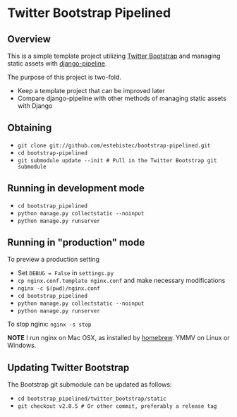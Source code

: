 # Twitter Bootstrap Pipelined

## Overview

This is a simple template project utilizing [Twitter Bootstrap](http://twitter.github.com/bootstrap) and managing static assets with [django-pipeline](http://django-pipeline.readthedocs.org).

The purpose of this project is two-fold.

 * Keep a template project that can be improved later
 * Compare django-pipeline with other methods of managing static assets with
   Django

## Obtaining

 * `git clone git://github.com/estebistec/bootstrap-pipelined.git`
 * `cd bootstrap-pipelined`
 * `git submodule update --init # Pull in the Twitter Bootstrap git submodule`

## Running in development mode

 * `cd bootstrap_pipelined`
 * `python manage.py collectstatic --noinput`
 * `python manage.py runserver`

## Running in "production" mode

To preview a production setting

  * Set `DEBUG = False` in `settings.py`
  * `cp nginx.conf.template nginx.conf` and make necessary modifications
  * `nginx -c $(pwd)/nginx.conf`
  * `cd bootstrap_pipelined`
  * `python manage.py collectstatic --noinput`
  * `python manage.py runserver`

To stop nginx: `nginx -s stop`

**NOTE** I run nginx on Mac OSX, as installed by [homebrew](http://mxcl.github.com/homebrew). YMMV on Linux or Windows.

## Updating Twitter Bootstrap

The Bootstrap git submodule can be updated as follows:

 * `cd bootstrap_pipelined/twitter_bootstrap/static`
 * `git checkout v2.0.5 # Or other commit, preferably a release tag`

